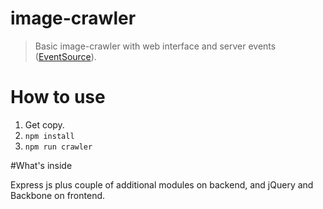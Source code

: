 # image-crawler

> Basic image-crawler with web interface and server events ([EventSource](https://developer.mozilla.org/en-US/docs/Web/API/EventSource)).


# How to use

1. Get copy.
2. `npm install`
3. `npm run crawler`


#What's inside

Express js plus couple of additional modules on backend, and jQuery and Backbone on frontend.